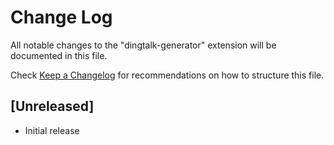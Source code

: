 # Change Log

All notable changes to the "dingtalk-generator" extension will be documented in this file.

Check [Keep a Changelog](http://keepachangelog.com/) for recommendations on how to structure this file.

## [Unreleased]

- Initial release